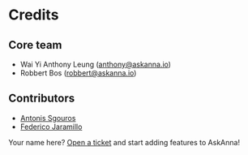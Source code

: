 # Credits

## Core team

* Wai Yi Anthony Leung ([anthony@askanna.io](anthony@askanna.io))
* Robbert Bos ([robbert@askanna.io](robbert@askanna.io))

## Contributors

* [Antonis Sgouros](https://gitlab.com/porfyros)
* [Federico Jaramillo](https://gitlab.com/jmfederico)

Your name here? [Open a ticket](https://gitlab.com/askanna/askanna-python/issues) and start adding features to AskAnna!

